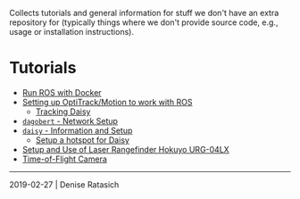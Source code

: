 Collects tutorials and general information for stuff we don't have an extra
repository for (typically things where we don't provide source code, e.g.,
usage or installation instructions).

# Tutorials

* [Run ROS with Docker](tutorials/docker-ros/README.md)
* [Setting up OptiTrack/Motion to work with ROS](tutorials/optitrack-and-ros/README.md)
  * [Tracking Daisy](tutorials/daisy/optitrack/README.md)
* [`dagobert` - Network Setup](tutorials/dagobert-network-setup.md)
* [`daisy` - Information and Setup](tutorials/daisy/README.md)
  * [Setup a hotspot for Daisy](./tutorials/daisy/access-point/README.md)
* [Setup and Use of Laser Rangefinder Hokuyo URG-04LX](tutorials/hokuyo-urg-04lx/README.md)
* [Time-of-Flight Camera](tutorials/tof/README.md)

---
2019-02-27 | Denise Ratasich
